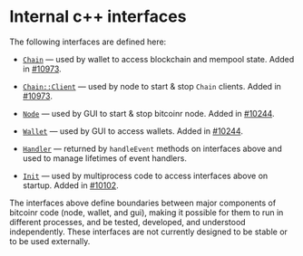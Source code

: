 # Internal c++ interfaces

The following interfaces are defined here:

* [`Chain`](chain.h) — used by wallet to access blockchain and mempool state. Added in [#10973](https://github.com/bitcoinr/bitcoinr/pull/10973).

* [`Chain::Client`](chain.h) — used by node to start & stop `Chain` clients. Added in [#10973](https://github.com/bitcoinr/bitcoinr/pull/10973).

* [`Node`](node.h) — used by GUI to start & stop bitcoinr node. Added in [#10244](https://github.com/bitcoinr/bitcoinr/pull/10244).

* [`Wallet`](wallet.h) — used by GUI to access wallets. Added in [#10244](https://github.com/bitcoinr/bitcoinr/pull/10244).

* [`Handler`](handler.h) — returned by `handleEvent` methods on interfaces above and used to manage lifetimes of event handlers.

* [`Init`](init.h) — used by multiprocess code to access interfaces above on startup. Added in [#10102](https://github.com/bitcoinr/bitcoinr/pull/10102).

The interfaces above define boundaries between major components of bitcoinr code (node, wallet, and gui), making it possible for them to run in different processes, and be tested, developed, and understood independently. These interfaces are not currently designed to be stable or to be used externally.
